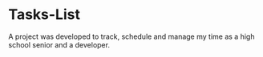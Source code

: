 # Tasks-List
A project was developed to track, schedule and manage my time as a high school senior and a developer.
